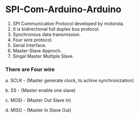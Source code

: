 # SPI-Com-Arduino-Arduino

1. SPI Communication Protocol developed by motorola.
2. It is bidirectional full duplex bus protocol.
3. Synchronous data transmission.
4. Four wire protocol.
5. Serial Interface.
6. Master-Slave Approch.
7. Singal Master Multiple Slave.

### There are Four wire 

  a. SCLK - (Master generate clock, to achive synchronization)
  
  b. SS   - (Master enable one slave)
  
  c. MOSI - (Master Out Slave In) 
  
  d. MISO - (Master In Slave Out)
